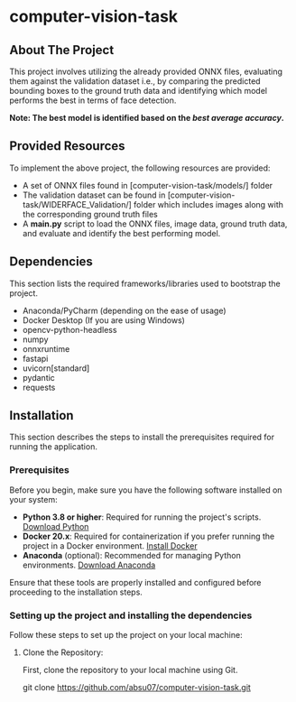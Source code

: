 # computer-vision-task

## About The Project

This project involves utilizing the already provided ONNX files, evaluating them against the validation dataset i.e., by comparing the predicted bounding boxes to the ground truth data and identifying which model performs the best in terms of face detection. 

**Note: The best model is identified based on the _best average accuracy_.**


## Provided Resources

To implement the above project, the following resources are provided:
- A set of ONNX files found in [computer-vision-task/models/] folder
- The validation dataset can be found in [computer-vision-task/WIDERFACE_Validation/] folder which includes images along with the corresponding ground truth files
- A **main.py** script to load the ONNX files, image data, ground truth data, and evaluate and identify the best performing model.


## Dependencies

This section lists the required frameworks/libraries used to bootstrap the project.

- Anaconda/PyCharm (depending on the ease of usage)
- Docker Desktop (If you are using Windows)
- opencv-python-headless
- numpy
- onnxruntime
- fastapi
- uvicorn[standard]
- pydantic
- requests

## Installation

This section describes the steps to install the prerequisites required for running the application.

### Prerequisites

Before you begin, make sure you have the following software installed on your system:

- **Python 3.8 or higher**: Required for running the project's scripts. [Download Python](https://www.python.org/downloads/)
- **Docker 20.x**: Required for containerization if you prefer running the project in a Docker environment. [Install Docker](https://docs.docker.com/get-docker/)
- **Anaconda** (optional): Recommended for managing Python environments. [Download Anaconda](https://www.anaconda.com/products/distribution)

Ensure that these tools are properly installed and configured before proceeding to the installation steps.

### Setting up the project and installing the dependencies

Follow these steps to set up the project on your local machine:

1. Clone the Repository:
   
   First, clone the repository to your local machine using Git.

   git clone https://github.com/absu07/computer-vision-task.git







